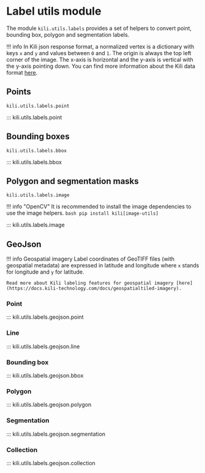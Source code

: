 # Label utils module

The module `kili.utils.labels` provides a set of helpers to convert point, bounding box, polygon and segmentation labels.

!!! info
    In Kili json response format, a normalized vertex is a dictionary with keys `x` and `y` and values between `0` and `1`. The origin is always the top left corner of the image. The x-axis is horizontal and the y-axis is vertical with the y-axis pointing down. You can find more information about the Kili data format [here](https://docs.kili-technology.com/docs/data-format).

## Points

`kili.utils.labels.point`

::: kili.utils.labels.point

## Bounding boxes

`kili.utils.labels.bbox`

::: kili.utils.labels.bbox

## Polygon and segmentation masks

`kili.utils.labels.image`

!!! info "OpenCV"
    It is recommended to install the image dependencies to use the image helpers.
    ```bash
    pip install kili[image-utils]
    ```

::: kili.utils.labels.image

## GeoJson

!!! info Geospatial imagery
    Label coordinates of GeoTIFF files (with geospatial metadata) are expressed in latitude and longitude where `x` stands for longitude and `y` for latitude.

    Read more about Kili labeling features for geospatial imagery [here](https://docs.kili-technology.com/docs/geospatialtiled-imagery).

### Point

::: kili.utils.labels.geojson.point

### Line

::: kili.utils.labels.geojson.line

### Bounding box

::: kili.utils.labels.geojson.bbox

### Polygon

::: kili.utils.labels.geojson.polygon

### Segmentation

::: kili.utils.labels.geojson.segmentation

### Collection

::: kili.utils.labels.geojson.collection
